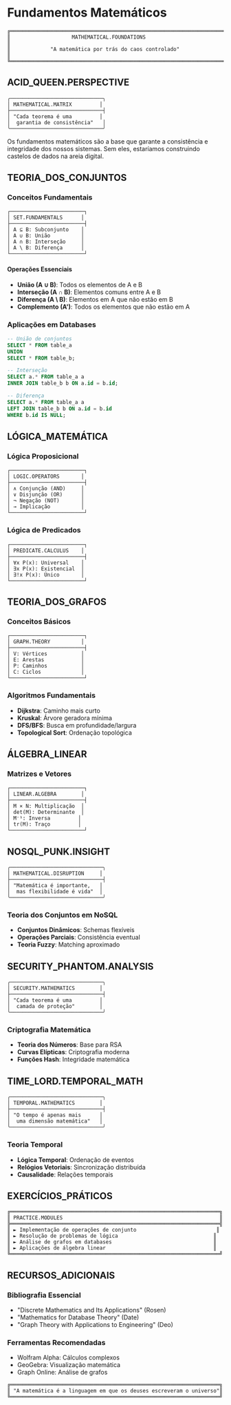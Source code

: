 # Fundamentos Matemáticos

```
╔═══════════════════════════════════════════════════════════════════════╗
║                    MATHEMATICAL.FOUNDATIONS                            ║
║             "A matemática por trás do caos controlado"                ║
╚═══════════════════════════════════════════════════════════════════════╝
```

## ACID_QUEEN.PERSPECTIVE
```
╭──────────────────────────────╮
│ MATHEMATICAL.MATRIX         │
├──────────────────────────────┤
│ "Cada teorema é uma         │
│  garantia de consistência"   │
╰──────────────────────────────╯
```

Os fundamentos matemáticos são a base que garante a consistência e integridade dos nossos sistemas. Sem eles, estaríamos construindo castelos de dados na areia digital.

## TEORIA_DOS_CONJUNTOS

### Conceitos Fundamentais
```
┌────────────────────────┐
│ SET.FUNDAMENTALS      │
├────────────────────────┤
│ A ⊆ B: Subconjunto    │
│ A ∪ B: União          │
│ A ∩ B: Interseção     │
│ A \ B: Diferença      │
└────────────────────────┘
```

#### Operações Essenciais
- **União (A ∪ B)**: Todos os elementos de A e B
- **Interseção (A ∩ B)**: Elementos comuns entre A e B
- **Diferença (A \ B)**: Elementos em A que não estão em B
- **Complemento (A')**: Todos os elementos que não estão em A

### Aplicações em Databases
```sql
-- União de conjuntos
SELECT * FROM table_a
UNION
SELECT * FROM table_b;

-- Interseção
SELECT a.* FROM table_a a
INNER JOIN table_b b ON a.id = b.id;

-- Diferença
SELECT a.* FROM table_a a
LEFT JOIN table_b b ON a.id = b.id
WHERE b.id IS NULL;
```

## LÓGICA_MATEMÁTICA

### Lógica Proposicional
```
┌────────────────────────┐
│ LOGIC.OPERATORS       │
├────────────────────────┤
│ ∧ Conjunção (AND)     │
│ ∨ Disjunção (OR)      │
│ ¬ Negação (NOT)       │
│ → Implicação          │
└────────────────────────┘
```

### Lógica de Predicados
```
┌────────────────────────┐
│ PREDICATE.CALCULUS    │
├────────────────────────┤
│ ∀x P(x): Universal    │
│ ∃x P(x): Existencial  │
│ ∃!x P(x): Único       │
└────────────────────────┘
```

## TEORIA_DOS_GRAFOS

### Conceitos Básicos
```
┌────────────────────────┐
│ GRAPH.THEORY          │
├────────────────────────┤
│ V: Vértices           │
│ E: Arestas            │
│ P: Caminhos           │
│ C: Ciclos             │
└────────────────────────┘
```

### Algoritmos Fundamentais
- **Dijkstra**: Caminho mais curto
- **Kruskal**: Árvore geradora mínima
- **DFS/BFS**: Busca em profundidade/largura
- **Topological Sort**: Ordenação topológica

## ÁLGEBRA_LINEAR

### Matrizes e Vetores
```
┌────────────────────────┐
│ LINEAR.ALGEBRA        │
├────────────────────────┤
│ M × N: Multiplicação  │
│ det(M): Determinante  │
│ M⁻¹: Inversa         │
│ tr(M): Traço         │
└────────────────────────┘
```

## NOSQL_PUNK.INSIGHT
```
╭──────────────────────────────╮
│ MATHEMATICAL.DISRUPTION     │
├──────────────────────────────┤
│ "Matemática é importante,   │
│  mas flexibilidade é vida"  │
╰──────────────────────────────╯
```

### Teoria dos Conjuntos em NoSQL
- **Conjuntos Dinâmicos**: Schemas flexíveis
- **Operações Parciais**: Consistência eventual
- **Teoria Fuzzy**: Matching aproximado

## SECURITY_PHANTOM.ANALYSIS
```
╭──────────────────────────────╮
│ SECURITY.MATHEMATICS        │
├──────────────────────────────┤
│ "Cada teorema é uma         │
│  camada de proteção"        │
╰──────────────────────────────╯
```

### Criptografia Matemática
- **Teoria dos Números**: Base para RSA
- **Curvas Elípticas**: Criptografia moderna
- **Funções Hash**: Integridade matemática

## TIME_LORD.TEMPORAL_MATH
```
╭──────────────────────────────╮
│ TEMPORAL.MATHEMATICS        │
├──────────────────────────────┤
│ "O tempo é apenas mais      │
│  uma dimensão matemática"   │
╰──────────────────────────────╯
```

### Teoria Temporal
- **Lógica Temporal**: Ordenação de eventos
- **Relógios Vetoriais**: Sincronização distribuída
- **Causalidade**: Relações temporais

## EXERCÍCIOS_PRÁTICOS
```
╔════════════════════════════════════════════════════════════════════╗
║ PRACTICE.MODULES                                                   ║
╠════════════════════════════════════════════════════════════════════╣
║ ► Implementação de operações de conjunto                          ║
║ ► Resolução de problemas de lógica                               ║
║ ► Análise de grafos em databases                                 ║
║ ► Aplicações de álgebra linear                                   ║
╚════════════════════════════════════════════════════════════════════╝
```

## RECURSOS_ADICIONAIS

### Bibliografia Essencial
- "Discrete Mathematics and Its Applications" (Rosen)
- "Mathematics for Database Theory" (Date)
- "Graph Theory with Applications to Engineering" (Deo)

### Ferramentas Recomendadas
- Wolfram Alpha: Cálculos complexos
- GeoGebra: Visualização matemática
- Graph Online: Análise de grafos

```
╔════════════════════════════════════════════════════════════════════╗
║ "A matemática é a linguagem em que os deuses escreveram o universo"║
╚════════════════════════════════════════════════════════════════════╝
```